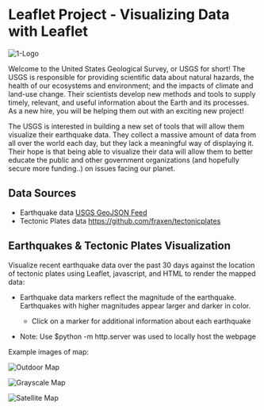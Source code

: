 # Leaflet Project - Visualizing Data with Leaflet

![1-Logo](Leaflet/Images/1-Logo.png)

Welcome to the United States Geological Survey, or USGS for short! The USGS is responsible for providing scientific data about natural hazards, the health of our ecosystems and environment; and the impacts of climate and land-use change. Their scientists develop new methods and tools to supply timely, relevant, and useful information about the Earth and its processes. As a new hire, you will be helping them out with an exciting new project!

The USGS is interested in building a new set of tools that will allow them visualize their earthquake data. They collect a massive amount of data from all over the world each day, but they lack a meaningful way of displaying it. Their hope is that being able to visualize their data will allow them to better educate the public and other government organizations (and hopefully secure more funding..) on issues facing our planet.

## Data Sources
* Earthquake data [USGS GeoJSON Feed](http://earthquake.usgs.gov/earthquakes/feed/v1.0/geojson.php)
* Tectonic Plates data <https://github.com/fraxen/tectonicplates>

## Earthquakes & Tectonic Plates Visualization

Visualize recent earthquake data over the past 30 days against the location of tectonic plates using Leaflet, javascript, and HTML to render the mapped data:

* Earthquake data markers reflect the magnitude of the earthquake. Earthquakes with higher magnitudes appear larger and darker in color.

   * Click on a marker for additional information about each earthquake

* Note: Use $python -m http.server was used to locally host the webpage

Example images of map:

![Outdoor Map](Leaflet/Images/img1.png)

![Grayscale Map](Leaflet/Images/img2.png)

![Satellite Map](Leaflet/Images/img3.png)
